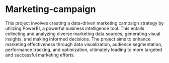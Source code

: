# Marketing-campaign
This project involves creating a data-driven marketing campaign strategy by utilizing PowerBI, a powerful business intelligence tool. This entails collecting and analyzing diverse marketing data sources, generating visual insights, and making informed decisions. The project aims to enhance marketing effectiveness through data visualization, audience segmentation, performance tracking, and optimization, ultimately leading to more targeted and successful marketing efforts.
